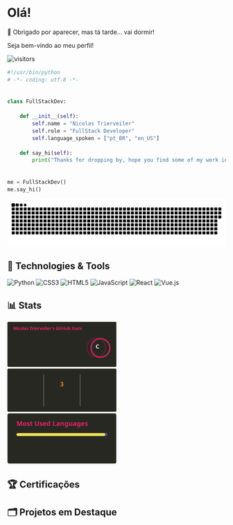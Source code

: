 # Olá!

<!-- saudacao -->
🌚 Obrigado por aparecer, mas tá tarde... vai dormir!
<!-- /saudacao -->

Seja bem-vindo ao meu perfil!

![visitors](https://visitor-badge.laobi.icu/badge?page_id=nictrierveiler.nictrierveiler)


```python
#!/usr/bin/python
# -*- coding: utf-8 -*-


class FullStackDev:

    def __init__(self):
        self.name = "Nicolas Trierveiler"
        self.role = "FullStack Developer"
        self.language_spoken = ["pt_BR", "en_US"]

    def say_hi(self):
        print("Thanks for dropping by, hope you find some of my work interesting.")


me = FullStackDev()
me.say_hi()
```

<img src='./assets/github-user-contribution.svg' alt='snake game' />


## 🔧 Technologies & Tools

![Python](https://img.shields.io/badge/Python-2f2f2f?style=flat&logo=python&logoColor=white)
![CSS3](https://img.shields.io/badge/CSS3-2f2f2f?style=flat&logo=css3&logoColor=white)
![HTML5](https://img.shields.io/badge/HTML5-2f2f2f?style=flat&logo=html5&logoColor=white)
![JavaScript](https://img.shields.io/badge/JavaScript-2f2f2f?style=flat&logo=javascript&logoColor=white)
![React](https://img.shields.io/badge/React-2f2f2f?style=flat&logo=react&logoColor=white)
![Vue.js](https://img.shields.io/badge/Vue.js-2f2f2f?style=flat&logo=vue.js&logoColor=white)


## 📊 Stats

<p align="left">
  <img src="./assets/api.svg" width="50%" /><br>
  <img src="./assets/download.svg" width="50%" /><br>
  <img src="./assets/download (1).svg" width="50%" />
</p>


## 🏆 Certificações

## 🗂️ Projetos em Destaque

